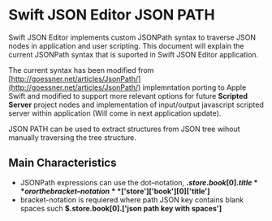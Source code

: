 # Swift JSON Editor JSON PATH

Swift JSON Editor implements custom JSONPath syntax to traverse JSON nodes in application and user scripting. This document will explain the current JSONPath syntax that is suported in Swift JSON Editor application.

The current syntax has been modified from [http://goessner.net/articles/JsonPath/](http://goessner.net/articles/JsonPath/) implemntation porting to Apple Swift and modified to support more relevant options for future **Scripted Server** project nodes and implementation of input/output javascript scripted server within application (Will come in next application update).

JSON PATH can be used to extract structures from JSON tree wihout manually traversing the tree structure.

## Main Characteristics

- JSONPath expressions can use the dot–notation, **$.store.book[0].title** or or the bracket–notation **$['store']['book'][0]['title']**
- bracket-notation is requiered where path JSON key contains blank spaces such **$.store.book[0].['json path key with spaces']**

